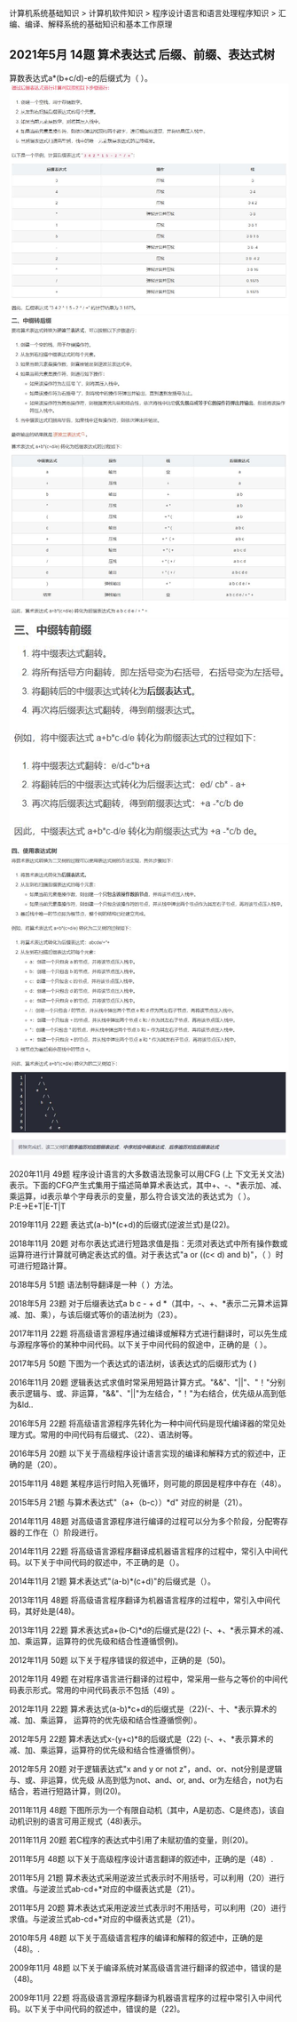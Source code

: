 计算机系统基础知识 > 计算机软件知识 > 程序设计语言和语言处理程序知识 > 汇编、编译、解释系统的基础知识和基本工作原理 

## 2021年5月 14题 算术表达式 后缀、前缀、表达式树
算数表达式a*(b+c/d)-e的后缀式为（ ）。
![后缀表达式计算步骤](后缀表达式计算步骤.jpg)
![中缀转后缀](中缀转后缀.jpg)
![中缀转前缀](中缀转前缀.jpg)
![表达式树](表达式树.jpg)

2020年11月 49题
程序设计语言的大多数语法现象可以用CFG (上 下文无关文法)表示。下面的CFG产生式集用于描述简单算术表达式，其中+、-、*表示加、减、乘运算，id表示单个字母表示的变量，那么符合该文法的表达式为（  ）。
P:E→E+T|E-T|T

2019年11月 22题
表达式(a-b)*(c+d)的后缀式(逆波兰式)是(22)。

2018年11月 20题
对布尔表达式进行短路求值是指：无须对表达式中所有操作数或运算符进行计算就可确定表达式的值。对于表达式"a or ((c< d) and b)"，（ ）时可进行短路计算。

2018年5月 51题
语法制导翻译是一种（ ）方法。

2018年5月 23题
对于后缀表达式a b c - + d *（其中，-、+、*表示二元算术运算减、加、乘），与该后缀式等价的语法树为（23）。

2017年11月 22题
将高级语言源程序通过编译或解释方式进行翻译时，可以先生成与源程序等价的某种中间代码。以下关于中间代码的叙途中，正确的是（ ）。

2017年5月 50题
下图为一个表达式的语法树，该表达式的后缀形式为 ( )

2016年11月 20题
逻辑表达式求值时常采用短路计算方式。"&&"、"||"、"！"分别表示逻辑与、或、非运算，"&&"、"||"为左结合，"！"为右结合，优先级从高到低为&ld..

2016年5月 22题
将高级语言源程序先转化为一种中间代码是现代编译器的常见处理方式。常用的中间代码有后缀式、（22）、语法树等。

2016年5月 20题
以下关于高级程序设计语言实现的编译和解释方式的叙述中，正确的是（20）。

2015年11月 48题
某程序运行时陷入死循环，则可能的原因是程序中存在（48）。

2015年5月 21题
与算术表达式"（a+（b-c））*d" 对应的树是（21）。

2014年11月 48题
对高级语言源程序进行编译的过程可以分为多个阶段，分配寄存器的工作在（）阶段进行。

2014年11月 22题
将高级语言源程序翻译成机器语言程序的过程中，常引入中间代码。以下关于中间代码的叙述中，不正确的是（）。

2014年11月 21题
算术表达式"(a-b)*(c+d)"的后缀式是（）。

2013年11月 48题
将高级语言程序翻译为机器语言程序的过程中，常引入中间代码，其好处是(48)。

2013年11月 22题
算术表达式a+(b-C)*d的后缀式是(22) (-、+、*表示算术的减、加、乘运算，运算符的优先级和结合性遵循惯例)。

2012年11月 50题
以下关于程序错误的叙述中，正确的是（50)。

2012年11月 49题
在对程序语言进行翻译的过程中，常采用一些与之等价的中间代码表示形式。常用的中间代码表示不包括（49) 。

2012年11月 22题
算术表达式(a-b)*c+d的后缀式是（22)(-、十、*表示算术的减、加、乘运算， 运算符的优先级和结合性遵循惯例）。

2012年5月 22题
算术表达式x-(y+c)*8的后缀式是（22) (-、+、*表示算术的减、加、乘运算，运算符的优先级和结合性遵循惯例）。

2012年5月 20题
对于逻辑表达式"x and y or not z"，and、or、not分别是逻辑与、或、非运算，优先级 从高到低为not、and、or, and、or为左结合，not为右结合，若进行短路计算，则(20)。

2011年11月 48题
下图所示为一个有限自动机（其中，A是初态、C是终态)，该自动机识别的语言可用正规式（48)表示。

2011年11月 20题
若C程序的表达式中引用了未赋初值的变量，则(20)。

2011年5月 48题
以下关于高级程序设计语言翻译的叙述中，正确的是（48）.

2011年5月 21题
算术表达式采用逆波兰式表示时不用括号，可以利用（20）进行求值。与逆波兰式ab-cd+*对应的中缀表达式是（21）。

2011年5月 20题
算术表达式采用逆波兰式表示时不用括号，可以利用（20）进行求值。与逆波兰式ab-cd+*对应的中缀表达式是（21）。

2010年5月 48题
以下关于高级语言程序的编译和解释的叙述中，正确的是（48)。.

2009年11月 48题
以下关于编译系统对某高级语言进行翻译的叙述中，错误的是（48)。

2009年11月 22题
将高级语言源程序翻译为机器语言程序的过程中常引入中间代码。以下关于中间代码的叙述中，错误的是（22)。
